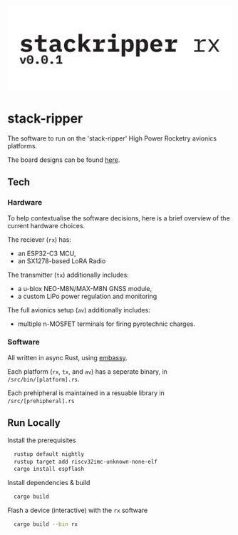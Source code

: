 
![Logo](https://raw.githubusercontent.com/odrusso/stack-ripper/main/resources/silkscreen_rx.svg)


# stack-ripper

The software to run on the 'stack-ripper' High Power Rocketry avionics platforms.

The board designs can be found [here](https://www.flux.ai/odrusso).


## Tech

### Hardware
To help contextualise the software decisions, here is a brief overview of the current hardware choices.

The reciever (`rx`) has:
- an ESP32-C3 MCU,
- an SX1278-based LoRA Radio

The transmitter (`tx`) additionally includes:
- a u-blox NEO-M8N/MAX-M8N GNSS module,
- a custom LiPo power regulation and monitoring

The full avionics setup (`av`) additionally includes:
- multiple n-MOSFET terminals for firing pyrotechnic charges.

### Software 
All written in async Rust, using [embassy](https://embassy.dev).

Each platform (`rx`, `tx`, and `av`) has a seperate binary, in `/src/bin/[platform].rs`.

Each prehipheral is maintained in a resuable library in `/src/[prehipheral].rs`
## Run Locally

Install the prerequisites

```bash
  rustup default nightly
  rustup target add riscv32imc-unknown-none-elf
  cargo install espflash

```

Install dependencies & build

```bash
  cargo build
```

Flash a device (interactive) with the `rx` software
```bash
  cargo build --bin rx
```
